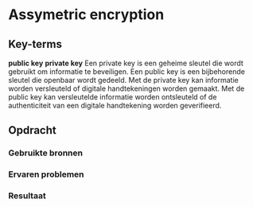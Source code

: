 # Assymetric encryption


## Key-terms 
**public key**
**private key**
Een private key is een geheime sleutel die wordt gebruikt om informatie te beveiligen. Een public key is een bijbehorende sleutel die openbaar wordt gedeeld. Met de private key kan informatie worden versleuteld of digitale handtekeningen worden gemaakt. Met de public key kan versleutelde informatie worden ontsleuteld of de authenticiteit van een digitale handtekening worden geverifieerd.

## Opdracht
### Gebruikte bronnen


### Ervaren problemen


### Resultaat

